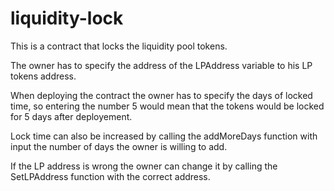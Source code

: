 # liquidity-lock
This is a contract that locks the liquidity pool tokens.

The owner has to specify the address of the LPAddress variable to his LP tokens address.

When deploying the contract the owner has to specify the days of locked time, so entering the number 5 would mean that the tokens would be locked for 5 days after deployement.

Lock time can also be increased by calling the addMoreDays function with input the number of days the owner is willing to add.

If the LP address is wrong the owner can change it by calling the SetLPAddress function with the correct address.
